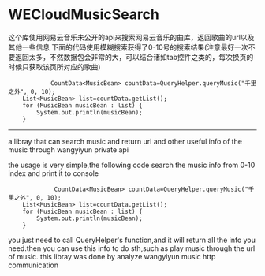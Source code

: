 # WECloudMusicSearch
这个库使用网易云音乐未公开的api来搜索网易云音乐的曲库，返回歌曲的url以及其他一些信息
下面的代码使用模糊搜索获得了0-10号的搜索结果(注意最好一次不要返回太多，不然数据包会非常的大，可以结合诸如tab控件之类的，每次换页的时候只获取该页所对应的歌曲)

                CountData<MusicBean> countData=QueryHelper.queryMusic("千里之外", 0, 10);
		List<MusicBean> list=countData.getList();
		for (MusicBean musicBean : list) {
			System.out.println(musicBean);
		}


--------------

a libray that can search music and return url and other useful info of the music through wangyiyun private api

the usage is very simple,the following code search the music info from 0-10 index and print it to console

                 CountData<MusicBean> countData=QueryHelper.queryMusic("千里之外", 0, 10);
		List<MusicBean> list=countData.getList();
		for (MusicBean musicBean : list) {
			System.out.println(musicBean);
		}


you just need to call QueryHelper's function,and it will return all the info you need.then you can use this info to do sth,such as 
play music through the url of music.
this libray was done by analyze wangyiyun music http communication 


